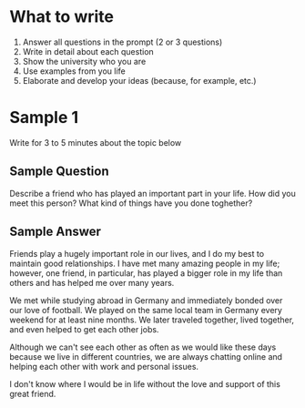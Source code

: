 # What to write

1. Answer all questions in the prompt (2 or 3 questions)
2. Write in detail about each question
3. Show the university who you are
4. Use examples from you life
5. Elaborate and develop your ideas (because, for example, etc.)

# Sample 1

Write for 3 to 5 minutes about the topic below

## Sample Question

Describe a friend who has played an important part in your life. How did you meet this person? What kind of things have you done toghether?

## Sample Answer

Friends play a hugely important role in our lives, and I do my best to maintain good relationships. I have met many amazing people in my life; however, one friend, in particular, has played a bigger role in my life than others and has helped me over many years.

We met while studying abroad in Germany and immediately bonded over our love of football. We played on the same local team in Germany every weekend for at least nine months. We later traveled together, lived together, and even helped to get each other jobs.

Although we can't see each other as often as we would like these days because we live in different countries, we are always chatting online and helping each other with work and personal issues.

I don't know where I would be in life without the love and support of this great friend.
